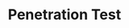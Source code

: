 ---
title: Penetration Test
layout: category
permalink: /categories/penetration-test/
taxonomy: "Penetration-Test"
author_profile: true
---